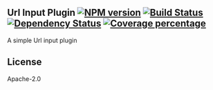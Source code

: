 Url Input Plugin [![NPM version][npm-image]][npm-url] [![Build Status][travis-image]][travis-url] [![Dependency Status][daviddm-image]][daviddm-url] [![Coverage percentage][coveralls-image]][coveralls-url]
---

A simple Url input plugin

## License

Apache-2.0

[npm-image]: https://badge.fury.io/js/input-plugin-url.svg
[npm-url]: https://npmjs.org/package/input-plugin-url
[travis-image]: https://travis-ci.org/punchcard-cms/input-plugin-url.svg
[travis-url]: https://travis-ci.org/punchcard-cms/input-plugin-url
[daviddm-image]: https://david-dm.org/punchcard-cms/input-plugin-url.svg?theme=shields.io
[daviddm-url]: https://david-dm.org/punchcard-cms/input-plugin-url
[coveralls-image]: https://coveralls.io/repos/punchcard-cms/input-plugin-url/badge.svg
[coveralls-url]: https://coveralls.io/r/punchcard-cms/input-plugin-url
